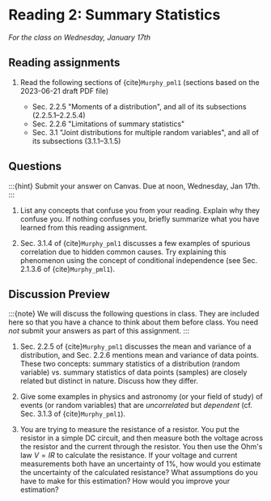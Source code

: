 # Reading 2: Summary Statistics

*For the class on Wednesday, January 17th*

## Reading assignments

1. Read the following sections of {cite}`Murphy_pml1` (sections based on the 2023-06-21 draft PDF file)

   - Sec. 2.2.5 "Moments of a distribution", and all of its subsections (2.2.5.1–2.2.5.4)
   - Sec. 2.2.6 "Limitations of summary statistics"
   - Sec. 3.1 "Joint distributions for multiple random variables", and all of its subsections (3.1.1–3.1.5)

## Questions

:::{hint}
Submit your answer on Canvas. Due at noon, Wednesday, Jan 17th.
:::

1. List any concepts that confuse you from your reading. Explain why they confuse you.
   If nothing confuses you, briefly summarize what you have learned from this reading assignment.

2. Sec. 3.1.4 of {cite}`Murphy_pml1` discusses a few examples of spurious correlation due to hidden common causes.
   Try explaining this phenomenon using the concept of conditional independence (see Sec. 2.1.3.6 of {cite}`Murphy_pml1`).

## Discussion Preview

:::{note}
We will discuss the following questions in class. They are included here so that you have a chance to think about them before class.
You need _not_ submit your answers as part of this assignment.
:::

1. Sec. 2.2.5 of {cite}`Murphy_pml1` discusses the mean and variance of a distribution, and Sec. 2.2.6 mentions mean and variance of data points.
   These two concepts: summary statistics of a distribution (random variable) vs. summary statistics of data points (samples) are closely related but distinct in nature.
   Discuss how they differ.

2. Give some examples in physics and astronomy (or your field of study)
   of events (or random variables) that are *uncorrelated* but *dependent*
   (cf. Sec. 3.1.3 of {cite}`Murphy_pml1`).

3. You are trying to measure the resistance of a resistor.
   You put the resistor in a simple DC circuit, and then measure both the voltage across the resistor and the current through the resistor.
   You then use the Ohm's law $V=IR$ to calculate the resistance.
   If your voltage and current measurements both have an uncertainty of 1%, how would you estimate the uncertainty of the calculated resistance?
   What assumptions do you have to make for this estimation? How would you improve your estimation?
